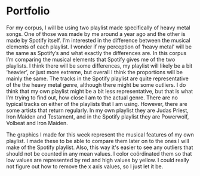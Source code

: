 # Portfolio

For my corpus, I will be using two playlist made specifically of heavy metal songs. One of those was made by me around a year ago and the other is made by Spotify itself. I’m interested in the difference between the musical elements of each playlist. I wonder if my perception of ‘heavy metal’ will be the same as Spotify’s and what exactly the differences are. 
In this corpus I’m comparing the musical elements that Spotify gives me of the two playlists. I think there will be some differences, my playlist will likely be a bit ‘heavier’, or just more extreme, but overall I think the proportions will be mainly the same. 
The tracks in the Spotify playlist are quite representative of the the heavy metal genre, although there might be some outliers. I do think that my own playlist might be a bit less representative, but that is what I’m trying to find out, how close I am to the actual genre. 
There are no typical tracks on either of the playlists that I am using. However, there are some artists that return regularly. In my own playlist they are Judas Priest, Iron Maiden and Testament, and in the Spotify playlist they are Powerwolf, Volbeat and Iron Maiden.

The graphics I made for this week represent the musical features of my own playlist. I made these to be able to compare them later on to the ones I will make of the Spotify playlist. Also, this way it's easier to see any outliers that should not be counted in any mean values. I color coördinated them so that low values are represented by red and high values by yellow. I could really not figure out how to remove the x axis values, so I just let it be.

